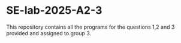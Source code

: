 # SE-lab-2025-A2-3
This repository contains all the programs for the questions 1,2 and 3 provided and assigned to group 3.
